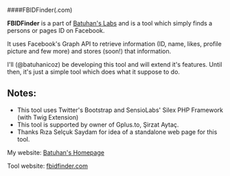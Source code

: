 ####FBIDFinder(.com)

**FBIDFinder** is a part of [Batuhan's Labs](http://labs.batu.me/ "Labs Homepage") and is a tool which simply finds a persons or pages ID on Facebook.

It uses Facebook's Graph API to retrieve information (ID, name, likes, profile picture and few more) and stores (soon!) that information.

I'll (@batuhanicoz) be developing this tool and will extend it's features. Until then, it's just a simple tool which does what it suppose to do.

## Notes:
- This tool uses Twitter's Bootstrap and SensioLabs' Silex PHP Framework (with Twig Extension)
- This tool is supported by owner of Gplus.to, Şirzat Aytaç.
- Thanks Rıza Selçuk Saydam for idea of a standalone web page for this tool.

My website: [Batuhan's Homepage](http://batu.me/1 "Batuhan's Homepage") 

Tool website: [fbidfinder.com](http://fbidfinder.com/ "The website")
